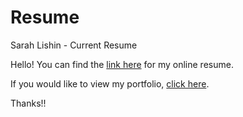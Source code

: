 # Resume
Sarah Lishin - Current Resume

Hello! You can find the [link here](https://sarah-lishin.github.io/resume/) for my online resume.

If you would like to view my portfolio, [click here](https://sarah-lishin.github.io/sarah-lishin-portfolio/).

Thanks!!
